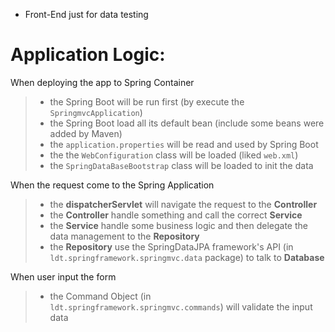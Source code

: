 - Front-End just for data testing



# Application Logic:
When deploying the app to Spring Container
>- the Spring Boot will be run first (by execute the ```SpringmvcApplication```)
>- the Spring Boot load all its default bean (include some beans were added by Maven)
>- the ```application.properties``` will be read and used by Spring Boot
>- the the ```WebConfiguration``` class will be loaded (liked ```web.xml```)
>- the ```SpringDataBaseBootstrap``` class will be loaded to init the data

When the request come to the Spring Application
>- the **dispatcherServlet** will navigate the request to the **Controller**
>- the **Controller** handle something and call the correct **Service**
>- the **Service** handle some business logic and then delegate the data management to the **Repository**
>- the **Repository** use the SpringDataJPA framework's API (in ```ldt.springframework.springmvc.data``` package) to talk to **Database**

When user input the form
>- the Command Object (in ```ldt.springframework.springmvc.commands```) will validate the input data
